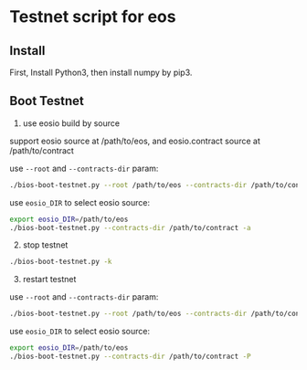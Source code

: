 # Testnet script for eos

## Install

First, Install Python3, then install numpy by pip3.

## Boot Testnet

1. use eosio build by source

support eosio source at  /path/to/eos, and eosio.contract source at /path/to/contract

use `--root` and `--contracts-dir` param:

```bash
./bios-boot-testnet.py --root /path/to/eos --contracts-dir /path/to/contract -a
```

use `eosio_DIR` to select eosio source:

```bash
export eosio_DIR=/path/to/eos
./bios-boot-testnet.py --contracts-dir /path/to/contract -a
```

2. stop testnet

```bash
./bios-boot-testnet.py -k
```

3. restart testnet

use `--root` and `--contracts-dir` param:

```bash
./bios-boot-testnet.py --root /path/to/eos --contracts-dir /path/to/contract -P
```

use `eosio_DIR` to select eosio source:

```bash
export eosio_DIR=/path/to/eos
./bios-boot-testnet.py --contracts-dir /path/to/contract -P
```